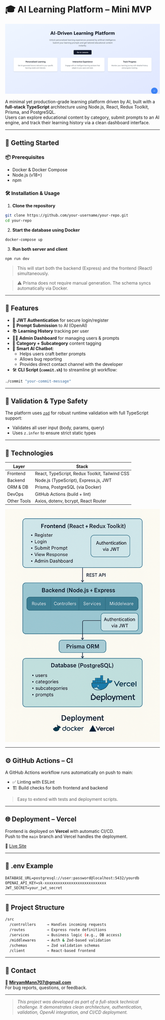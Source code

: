 # 🎓 AI Learning Platform – Mini MVP
![Homepage Screenshot](./Public/HomePage.png)

A minimal yet production-grade learning platform driven by AI, built with a **full-stack TypeScript** architecture using Node.js, React, Redux Toolkit, Prisma, and PostgreSQL.  
Users can explore educational content by category, submit prompts to an AI engine, and track their learning history via a clean dashboard interface.

---

## 🚀 Getting Started

### 📦 Prerequisites

- Docker & Docker Compose  
- Node.js (v18+)  
- npm

### 🛠 Installation & Usage

1. **Clone the repository**
```bash
git clone https://github.com/your-username/your-repo.git
cd your-repo
```

2. **Start the database using Docker**
```bash
docker-compose up
```

3. **Run both server and client**
```bash
npm run dev
```

> This will start both the backend (Express) and the frontend (React) simultaneously.

> ⚠️ Prisma does not require manual generation. The schema syncs automatically via Docker.

---

## 🧠 Features

- 🔐 **JWT Authentication** for secure login/register  
- 🧠 **Prompt Submission** to AI (OpenAI)  
- 📚 **Learning History** tracking per user  
- 🧑‍💼 **Admin Dashboard** for managing users & prompts  
- 🧾 **Category + Subcategory** content tagging  
- 💬 **Smart AI Chatbot**:
  - Helps users craft better prompts  
  - Allows bug reporting  
  - Provides direct contact channel with the developer  
- 🛠️ **CLI Script (`commit.sh`)** to streamline git workflow:
```bash
./commit "your-commit-message"
```

---

## 🧪 Validation & Type Safety

The platform uses [`zod`](https://zod.dev) for robust runtime validation with full TypeScript support:

- Validates all user input (body, params, query)
- Uses `z.infer` to ensure strict static types

---

## 🧰 Technologies

| Layer       | Stack                                               |
|-------------|-----------------------------------------------------|
| Frontend    | React, TypeScript, Redux Toolkit, Tailwind CSS     |
| Backend     | Node.js (TypeScript), Express.js, JWT              |
| ORM & DB    | Prisma, PostgreSQL (via Docker)                    |
| DevOps      | GitHub Actions (build + lint)                      |
| Other Tools | Axios, dotenv, bcrypt, React Router                |

![Architecture](./Public/architecture.png)

---

## ⚙️ GitHub Actions – CI

A GitHub Actions workflow runs automatically on push to main:

- ✅ Linting with ESLint  
- 🏗 Build checks for both frontend and backend  

> Easy to extend with tests and deployment scripts.

---

## 🌐 Deployment – Vercel

Frontend is deployed on **Vercel** with automatic CI/CD.  
Push to the `main` branch and Vercel handles the deployment.

🔗 [Live Site](https://ai-course-builder-platform.vercel.app/)

---

## 📄 .env Example

```env
DATABASE_URL=postgresql://user:password@localhost:5432/yourdb
OPENAI_API_KEY=sk-xxxxxxxxxxxxxxxxxxxxxxxxxxxx
JWT_SECRET=your_jwt_secret
```

---

## 📂 Project Structure

```bash
/src
  /controllers     → Handles incoming requests
  /routes          → Express route definitions
  /services        → Business logic (e.g., DB access)
  /middlewares     → Auth & Zod-based validation
  /schemas         → Zod validation schemas
  /client          → React-based frontend
```

---

## 💬 Contact

📧 **MiryamMann707@gmail.com**  
For bug reports, questions, or feedback.

---

> _This project was developed as part of a full-stack technical challenge. It demonstrates clean architecture, authentication, validation, OpenAI integration, and CI/CD deployment._
